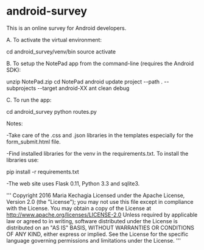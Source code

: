 # android-survey
This is an online survey for Android developers.

A. To activate the virtual environment:

cd android_survey/venv/bin
source activate

B. To setup the NotePad app from the command-line (requires the Android SDK):

unzip NotePad.zip
cd NotePad
android update project --path . --subprojects --target android-XX
ant clean debug

C. To run the app:

cd android_survey
python routes.py


Notes:


-Take care of the .css and .json libraries in the templates especially for the form_submit.html file.

-Find installed libraries for the venv in the requirements.txt. To install the libraries use:

pip install -r requirements.txt

-The web site uses Flask 0.11, Python 3.3 and sqlite3.


'''
Copyright 2016 Maria Kechagia
Licensed under the Apache License, Version 2.0 (the "License");
you may not use this file except in compliance with the License.
You may obtain a copy of the License at
    http://www.apache.org/licenses/LICENSE-2.0
Unless required by applicable law or agreed to in writing, software
distributed under the License is distributed on an "AS IS" BASIS,
WITHOUT WARRANTIES OR CONDITIONS OF ANY KIND, either express or implied.
See the License for the specific language governing permissions and
limitations under the License.
'''
